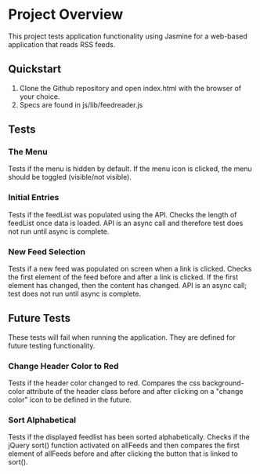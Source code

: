 # Project Overview

This project tests application functionality using Jasmine for a web-based application that reads RSS feeds.

## Quickstart

1. Clone the Github repository and open index.html with the browser of your choice.
2. Specs are found in js/lib/feedreader.js

## Tests

### The Menu
Tests if the menu is hidden by default.  If the menu icon is clicked, the menu should be toggled (visible/not visible).

### Initial Entries
Tests if the feedList was populated using the API.  Checks the length of feedList once data is loaded.  API is an async call and therefore test does not run until async is complete.

### New Feed Selection
Tests if a new feed was populated on screen when a link is clicked.  Checks the first element of the feed before and after a link is clicked.  If the first element has changed, then the content has changed.  API is an async call; test does not run until async is complete.

## Future Tests
These tests will fail when running the application.  They are defined for future testing functionality.

### Change Header Color to Red
Tests if the header color changed to red.  Compares the css background-color attribute of the header class before and after clicking on a "change color" icon to be defined in the future.

### Sort Alphabetical
Tests if the displayed feedlist has been sorted alphabetically.  Checks if the jQuery sort() function activated on allFeeds and then compares the first element of allFeeds before and after clicking the button that is linked to sort().